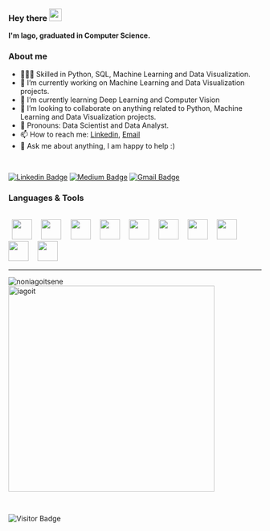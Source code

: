 ### Hey there <img src="https://media.giphy.com/media/hvRJCLFzcasrR4ia7z/giphy.gif" width="25px">

**I'm Iago, graduated in Computer Science.**

### About me
- 👨🏼‍💻 Skilled in Python, SQL, Machine Learning and Data Visualization.
- 🔭 I’m currently working on Machine Learning and Data Visualization projects.
- 🌱 I’m currently learning Deep Learning and Computer Vision
- 🤝 I’m looking to collaborate on anything related to Python, Machine Learning and Data Visualization projects.
- 🧸 Pronouns: Data Scientist and Data Analyst.
- 📫 How to reach me: [Linkedin](https://www.linkedin.com/in/iagoteixeira), [Email](mailto:iago.sty@gmail.com)
- 💬 Ask me about anything, I am happy to help :)

<br />

[![Linkedin Badge](https://img.shields.io/badge/-iagoit-blue?style=flat-square&logo=Linkedin&logoColor=white&link=https://www.linkedin.com/in/iagoteixeira)](https://www.linkedin.com/in/iagoteixeira)
[![Medium Badge](https://img.shields.io/badge/-@iagoitz-03a57a?style=flat-square&labelColor=000000&logo=Medium&link=https://iagoitz.medium.com/)](https://iagoitz.medium.com/)
[![Gmail Badge](https://img.shields.io/badge/-iago.sty@gmail.com-c14438?style=flat-square&logo=Gmail&logoColor=white&link=mailto:iago.sty@gmail.com)](mailto:iago.sty@gmail.com)

### Languages & Tools
<br>
<code> <img height="40" src="https://www.vectorlogo.zone/logos/python/python-icon.svg"> </code>
<code> <img height="40" src="https://www.vectorlogo.zone/logos/microsoft_powerbi/microsoft_powerbi-icon.svg"> </code>
<code> <img height="40" src="https://raw.githubusercontent.com/gilbarbara/logos/master/logos/tableau-icon.svg"> </code>
<code> <img height="40" src="https://www.vectorlogo.zone/logos/google_analytics/google_analytics-icon.svg"> </code>
<code> <img height="40" src="https://www.vectorlogo.zone/logos/mysql/mysql-icon.svg"> </code>
<code> <img height="40" src="https://www.vectorlogo.zone/logos/apache_hadoop/apache_hadoop-icon.svg"> </code>
<code> <img height="40" src="https://www.vectorlogo.zone/logos/mongodb/mongodb-icon.svg"> </code>
<code> <img height="40" src="https://www.vectorlogo.zone/logos/git-scm/git-scm-icon.svg"> </code>
<code> <img height="40" src="https://www.vectorlogo.zone/logos/github/github-icon.svg"> </code>
<code> <img height="40" src="https://www.vectorlogo.zone/logos/gitlab/gitlab-icon.svg"> </code>

<hr>

<p><img align="left" src="https://github-readme-stats.vercel.app/api/top-langs?username=iagoit&show_icons=true&locale=en&layout=compact&theme=tokyonight&exclude_repo=ProjetoIntegrador" alt="noniagoitsene" /></p>
<p>&nbsp;<img align="center" src="https://github-readme-stats.vercel.app/api?username=iagoit&show_icons=true&locale=en&theme=tokyonight" alt="iagoit" width="410" /></p>

<br>

![Visitor Badge](https://visitor-badge.laobi.icu/badge?page_id=iagoit.iagoit)
